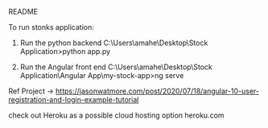 README

To run stonks application:

1. Run the python backend 
	C:\Users\amahe\Desktop\Stock Application>python app.py
	
2. Run the Angular front end
	C:\Users\amahe\Desktop\Stock Application\Angular App\my-stock-app>ng serve
	
Ref Project -> https://jasonwatmore.com/post/2020/07/18/angular-10-user-registration-and-login-example-tutorial

check out Heroku as a possible cloud hosting option
heroku.com